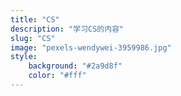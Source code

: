 ```yaml
---
title: "CS"
description: "学习CS的内容"
slug: "CS"
image: "pexels-wendywei-3959986.jpg"
style:
    background: "#2a9d8f"
    color: "#fff"
---
```

